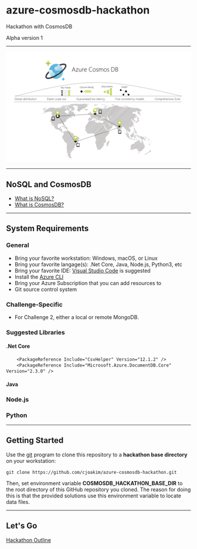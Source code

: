 # azure-cosmosdb-hackathon

Hackathon with CosmosDB

Alpha version 1

---

![azure-cosmos-db](img/azure-cosmos-db.png)

---

## NoSQL and CosmosDB

- [What is NoSQL?](what-is-nosql.md)
- [What is CosmosDB?](what-is-cosmosdb.md)

---

## System Requirements

### General

- Bring your favorite workstation: Windows, macOS, or Linux
- Bring your favorite langage(s): .Net Core, Java, Node.js, Python3, etc
- Bring your favorite IDE: [Visual Studio Code](https://code.visualstudio.com) is suggested  
- Install the [Azure CLI](https://docs.microsoft.com/en-us/cli/azure/install-azure-cli) 
- Bring your Azure Subscription that you can add resources to
- Git source control system

### Challenge-Specific

- For Challenge 2, either a local or remote MongoDB.

### Suggested Libraries

#### .Net Core

```
    <PackageReference Include="CsvHelper" Version="12.1.2" />
    <PackageReference Include="Microsoft.Azure.DocumentDB.Core" Version="2.3.0" />
```

#### Java

### Node.js

### Python

---

## Getting Started

Use the [git](https://git-scm.com) program to clone this repository to a 
**hackathon base directory** on your workstation:

```
git clone https://github.com/cjoakim/azure-cosmosdb-hackathon.git
```

Then, set environment variable **COSMOSDB_HACKATHON_BASE_DIR** to the root
directory of this GitHub repository you cloned.  The reason for doing this 
is that the provided solutions use this environment variable to locate data
files.

---

## Let's Go

[Hackathon Outline](outline.md)
